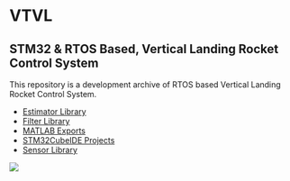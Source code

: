 # VTVL

## STM32 &amp; RTOS Based, Vertical Landing Rocket Control System

This repository is a development archive of RTOS based Vertical Landing Rocket Control System. 

*  [Estimator Library](https://github.com/ibrahimcahit/VTVL/tree/main/Estimator%20Library)
*  [Filter Library](https://github.com/ibrahimcahit/VTVL/tree/main/Filter%20Library)
*  [MATLAB Exports](https://github.com/ibrahimcahit/VTVL/tree/main/MATLAB%20Exports)
*  [STM32CubeIDE Projects](https://github.com/ibrahimcahit/VTVL/tree/main/STM32CubeIDE%20Projects)
*  [Sensor Library](https://github.com/ibrahimcahit/VTVL/tree/main/Sensor%20Library)

![](https://media.wired.com/photos/5a7cb68fa2d3835392e1b469/4:3/w_2133,h_1600,c_limit/spacexrocketreturn.jpg)

![]()